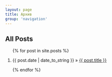 ```yaml
---
layout: page
title: Архив
group: 'navigation'
---
```

<h2>All Posts</h2>
<ol class="posts">
    {% for post in site.posts %}
    <li><p><span>{{ post.date | date_to_string }}</span> &raquo; <a href="{{ post.url }}">{{ post.title }}</a></p></li>
    {% endfor %}
</ol>
